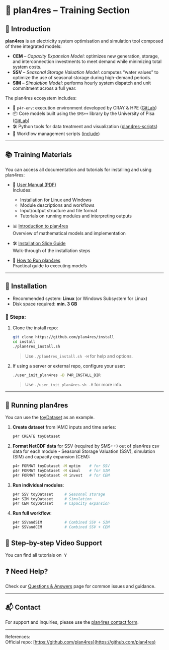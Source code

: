 # 🧰 plan4res – Training Section

## 📘 Introduction

**plan4res** is an electricity system optimisation and simulation tool composed of three integrated models:

- **CEM** – *Capacity Expansion Model*: optimizes new generation, storage, and interconnection investments to meet demand while minimizing total system costs.
- **SSV** – *Seasonal Storage Valuation Model*: computes “water values” to optimize the use of seasonal storage during high-demand periods.
- **SIM** – *Simulation Model*: performs hourly system dispatch and unit commitment across a full year.

The plan4res ecosystem includes:
- 🔧 `p4r-env`: execution environment developed by CRAY & HPE ([GitLab](https://gitlab.com/cerl/plan4res/p4r-env))  
- 📦 Core models built using the `SMS++` library by the University of Pisa ([GitLab](https://gitlab.com/smspp/smspp-project))  
- 🛠️ Python tools for data treatment and visualization ([plan4res-scripts](https://github.com/plan4res/plan4res-scripts))  
- 🔁 Workflow management scripts ([include](https://github.com/plan4res/include))  

---

## 📚 Training Materials

You can access all documentation and tutorials for installing and using plan4res:

- 📄 [User Manual (PDF)](https://github.com/plan4res/documentation/blob/main/plan4resUserManual.pdf)  
  Includes:
  - Installation for Linux and Windows
  - Module descriptions and workflows
  - Input/output structure and file format
  - Tutorials on running modules and interpreting outputs

- 📊 [Introduction to plan4res](https://github.com/OM4A-Training-Material/plan4res-Training-Material/blob/main/plan4resIntroduction.pdf)  
  Overview of mathematical models and implementation

- 🛠️ [Installation Slide Guide](https://github.com/OM4A-Training-Material/plan4res-Training-Material/blob/main/plan4resInstall.pdf)  
  Walk-through of the installation steps

- 🧪 [How to Run plan4res](https://github.com/OM4A-Training-Material/plan4res-Training-Material/blob/main/plan4resRun.pdf)  
  Practical guide to executing models

---

## 💾 Installation

- Recommended system: **Linux** (or Windows Subsystem for Linux)
- Disk space required: **min. 3 GB**

### 🔧 Steps:
1. Clone the install repo:
   ```bash
   git clone https://github.com/plan4res/install
   cd install
   ./plan4res_install.sh
   ```
   > Use `./plan4res_install.sh -H` for help and options.

2. If using a server or external repo, configure your user:
   ```bash
   ./user_init_plan4res -D P4R_INSTALL_DIR
   ```
   > Use `./user_init_plan4res.sh -H` for more info.

---

## 🚀 Running plan4res

You can use the [toyDataset](https://github.com/plan4res/toyDataset) as an example.

1. **Create dataset** from IAMC inputs and time series:
   ```bash
   p4r CREATE toyDataset
   ```

2. **Format NetCDF data** for SSV (required by SMS++) out of plan4res csv data for each module - Seasonal Storage Valuation (SSV), simulation (SIM) and capacity expansion (CEM):
   ```bash
   p4r FORMAT toyDataset -M optim    # for SSV
   p4r FORMAT toyDataset -M simul    # for SIM
   p4r FORMAT toyDataset -M invest   # for CEM
   ```

3. **Run individual modules**:
   ```bash
   p4r SSV toyDataset     # Seasonal storage
   p4r SIM toyDataset     # Simulation
   p4r CEM toyDataset     # Capacity expansion
   ```

4. **Run full workflow**:
   ```bash
   p4r SSVandSIM          # Combined SSV + SIM
   p4r SSVandCEM          # Combined SSV + CEM
   ```

## 🎥 Step-by-step Video Support

You can find all tutorials on <a href="https://www.youtube.com/playlist?list=PLHN93NPePQ1IWXjwSWkLIyo6tAc0xT9Rd" target="_blank" style="text-decoration: none;">
  <img src="https://cdn.simpleicons.org/youtube/FF0000/16" alt="YouTube" height="16" style="vertical-align: text-bottom; margin-left: 4px;">
</a>

## ❓ Need Help?

Check our [Questions & Answers](docs/faq.md) page for common issues and guidance.

---

## 📬 Contact

For support and inquiries, please use the [plan4res contact form](https://plan4res.github.io/contact/contact.html).

---

References:  
Official repo: [https://github.com/plan4res](https://github.com/plan4res)  
